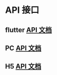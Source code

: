 # API 接口

## flutter [API 文档](https://pub.dev/documentation/yunxin_room_kit/latest/index.html)

## PC [API 文档](https://index.html "待补充")

## H5 [API 文档](https://dev.yunxin.163.com/docs/interface/NERTCCallkit/Latest/Android/html/)
